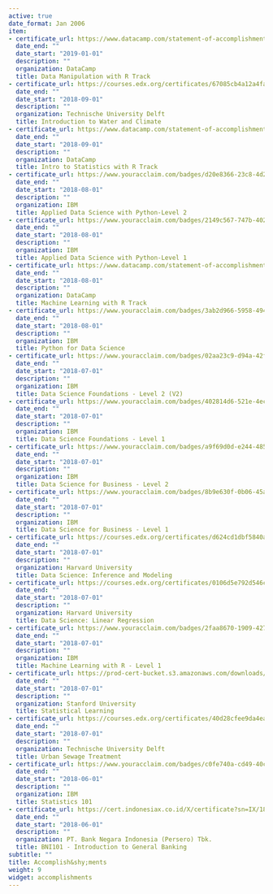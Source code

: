 ```yaml
---
active: true
date_format: Jan 2006
item:
- certificate_url: https://www.datacamp.com/statement-of-accomplishment/track/908301901d46ec749a785beea11da90cbd044bec
  date_end: ""
  date_start: "2019-01-01"
  description: ""
  organization: DataCamp
  title: Data Manipulation with R Track
- certificate_url: https://courses.edx.org/certificates/67085cb4a12a4fa68063b285cd88d9ec
  date_end: ""
  date_start: "2018-09-01"
  description: ""
  organization: Technische University Delft
  title: Introduction to Water and Climate
- certificate_url: https://www.datacamp.com/statement-of-accomplishment/track/b797b888d06feccb700bb6c56e1e2a225594fbc7
  date_end: ""
  date_start: "2018-09-01"
  description: ""
  organization: DataCamp
  title: Intro to Statistics with R Track
- certificate_url: https://www.youracclaim.com/badges/d20e8366-23c8-4d22-a0c8-d40e6fa00fa3/linked_in_profile
  date_end: ""
  date_start: "2018-08-01"
  description: ""
  organization: IBM
  title: Applied Data Science with Python-Level 2
- certificate_url: https://www.youracclaim.com/badges/2149c567-747b-4027-8dc0-72b84ad8de5d/linked_in_profile
  date_end: ""
  date_start: "2018-08-01"
  description: ""
  organization: IBM
  title: Applied Data Science with Python-Level 1
- certificate_url: https://www.datacamp.com/statement-of-accomplishment/track/de05d730621684834e8a89bf4b1306a551caabda
  date_end: ""
  date_start: "2018-08-01"
  description: ""
  organization: DataCamp
  title: Machine Learning with R Track
- certificate_url: https://www.youracclaim.com/badges/3ab2d966-5958-494a-89d3-34809498c5c1/linked_in_profile
  date_end: ""
  date_start: "2018-08-01"
  description: ""
  organization: IBM
  title: Python for Data Science
- certificate_url: https://www.youracclaim.com/badges/02aa23c9-d94a-42f3-b4aa-0c47975ea9f4/linked_in_profile
  date_end: ""
  date_start: "2018-07-01"
  description: ""
  organization: IBM
  title: Data Science Foundations - Level 2 (V2)
- certificate_url: https://www.youracclaim.com/badges/402814d6-521e-4ece-ae81-05ceccc9d6fc/linked_in_profile
  date_end: ""
  date_start: "2018-07-01"
  description: ""
  organization: IBM
  title: Data Science Foundations - Level 1
- certificate_url: https://www.youracclaim.com/badges/a9f69d0d-e244-4856-8f02-237fa25e0e17/linked_in_profile
  date_end: ""
  date_start: "2018-07-01"
  description: ""
  organization: IBM
  title: Data Science for Business - Level 2
- certificate_url: https://www.youracclaim.com/badges/8b9e630f-0b06-45aa-b869-ca069b945014/linked_in_profile
  date_end: ""
  date_start: "2018-07-01"
  description: ""
  organization: IBM
  title: Data Science for Business - Level 1
- certificate_url: https://courses.edx.org/certificates/d624cd1dbf5840a39bc8a0590bc187fd
  date_end: ""
  date_start: "2018-07-01"
  description: ""
  organization: Harvard University
  title: Data Science: Inference and Modeling
- certificate_url: https://courses.edx.org/certificates/0106d5e792d546cfb28727feddab5e3b
  date_end: ""
  date_start: "2018-07-01"
  description: ""
  organization: Harvard University
  title: Data Science: Linear Regression
- certificate_url: https://www.youracclaim.com/badges/2faa8670-1909-4278-9c7d-0677ae41a579/linked_in_profile
  date_end: ""
  date_start: "2018-07-01"
  description: ""
  organization: IBM
  title: Machine Learning with R - Level 1
- certificate_url: https://prod-cert-bucket.s3.amazonaws.com/downloads/b23ffedc83dd466d9e389ed1cb70c414/Statement.pdf
  date_end: ""
  date_start: "2018-07-01"
  description: ""
  organization: Stanford University
  title: Statistical Learning
- certificate_url: https://courses.edx.org/certificates/40d28cfee9da4eab91aab7c906df37e3
  date_end: ""
  date_start: "2018-07-01"
  description: ""
  organization: Technische University Delft
  title: Urban Sewage Treatment
- certificate_url: https://www.youracclaim.com/badges/c0fe740a-cd49-40c0-8886-44b80dee977e/linked_in_profile
  date_end: ""
  date_start: "2018-06-01"
  description: ""
  organization: IBM
  title: Statistics 101
- certificate_url: https://cert.indonesiax.co.id/X/certificate?sn=IX/1807/0055
  date_end: ""
  date_start: "2018-06-01"
  description: ""
  organization: PT. Bank Negara Indonesia (Persero) Tbk.
  title: BNI101 - Introduction to General Banking
subtitle: ""
title: Accomplish&shy;ments
weight: 9
widget: accomplishments
---
```


